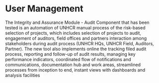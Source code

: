 # User Management

The Integrity and Assurance Module - Audit Component that has been tested is an automation of
UNHCR manual process of the risk-based selection of projects, which includes selection of
projects to audit, engagement of auditors, field offices and partners interaction among stakeholders
during audit process (UNHCR HQs, UNHCR Field, Auditors, Partner). The new tool also
implements online the tracking filed audit process, reporting and follow-up of audit results,
managing key performance indicators, coordinated flow of notifications and communications,
documentation hub and work areas, streamlined processes from inception to end, instant views with
dashboards and analysis facilities
